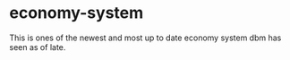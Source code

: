 # economy-system
This is ones of the newest and most up to date economy system dbm has seen as of late.
